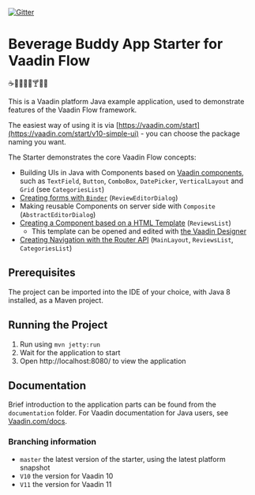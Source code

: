 [![Gitter](https://badges.gitter.im/Join%20Chat.svg)](https://gitter.im/vaadin-flow/Lobby#?utm_source=badge&utm_medium=badge&utm_campaign=pr-badge)

# Beverage Buddy App Starter for Vaadin Flow
:coffee::tea::sake::baby_bottle::beer::cocktail::tropical_drink::wine_glass:

This is a Vaadin platform Java example application, used to demonstrate features of the Vaadin Flow framework.

The easiest way of using it is via [https://vaadin.com/start](https://vaadin.com/start/v10-simple-ui) - you can choose the package naming you want.

The Starter demonstrates the core Vaadin Flow concepts:
* Building UIs in Java with Components based on [Vaadin components](https://vaadin.com/components/browse), such as `TextField`, `Button`, `ComboBox`, `DatePicker`, `VerticalLayout` and `Grid` (see `CategoriesList`)
* [Creating forms with `Binder`](https://github.com/vaadin/free-starter-flow/blob/master/documentation/using-binder-in-review-editor-dialog.asciidoc) (`ReviewEditorDialog`)
* Making reusable Components on server side with `Composite` (`AbstractEditorDialog`)
* [Creating a Component based on a HTML Template](https://github.com/vaadin/free-starter-flow/blob/master/documentation/polymer-template-based-view.asciidoc) (`ReviewsList`) 
  * This template can be opened and edited with [the Vaadin Designer](https://vaadin.com/designer)
* [Creating Navigation with the Router API](https://github.com/vaadin/free-starter-flow/blob/master/documentation/using-annotation-based-router-api.asciidoc) (`MainLayout`, `ReviewsList`, `CategoriesList`)

## Prerequisites

The project can be imported into the IDE of your choice, with Java 8 installed, as a Maven project.

## Running the Project

1. Run using `mvn jetty:run`
2. Wait for the application to start
3. Open http://localhost:8080/ to view the application

## Documentation

Brief introduction to the application parts can be found from the `documentation` folder. For Vaadin documentation for Java users, see [Vaadin.com/docs](https://vaadin.com/docs/v10/flow/Overview.html).

### Branching information
* `master` the latest version of the starter, using the latest platform snapshot
* `V10` the version for Vaadin 10
* `V11` the version for Vaadin 11
